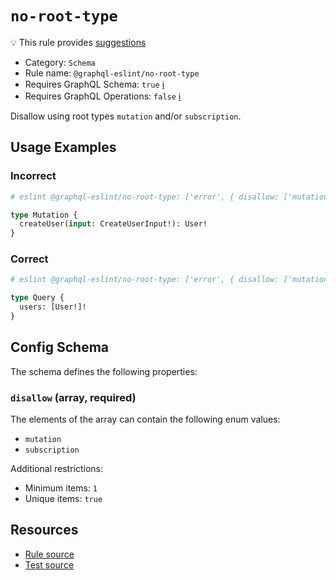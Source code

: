 # `no-root-type`

💡 This rule provides [suggestions](https://eslint.org/docs/developer-guide/working-with-rules#providing-suggestions)

- Category: `Schema`
- Rule name: `@graphql-eslint/no-root-type`
- Requires GraphQL Schema: `true` [ℹ️](../../README.md#extended-linting-rules-with-graphql-schema)
- Requires GraphQL Operations: `false` [ℹ️](../../README.md#extended-linting-rules-with-siblings-operations)

Disallow using root types `mutation` and/or `subscription`.

## Usage Examples

### Incorrect

```graphql
# eslint @graphql-eslint/no-root-type: ['error', { disallow: ['mutation', 'subscription'] }]

type Mutation {
  createUser(input: CreateUserInput!): User!
}
```

### Correct

```graphql
# eslint @graphql-eslint/no-root-type: ['error', { disallow: ['mutation', 'subscription'] }]

type Query {
  users: [User!]!
}
```

## Config Schema

The schema defines the following properties:

### `disallow` (array, required)

The elements of the array can contain the following enum values:

- `mutation`
- `subscription`

Additional restrictions:

- Minimum items: `1`
- Unique items: `true`

## Resources

- [Rule source](../../packages/plugin/src/rules/no-root-type.ts)
- [Test source](../../packages/plugin/tests/no-root-type.spec.ts)
